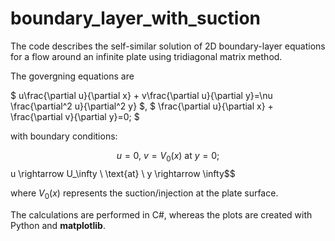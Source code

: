# boundary_layer_with_suction
The code describes the self-similar solution of 2D boundary-layer equations for a flow around an infinite plate using tridiagonal matrix method.

The govergning equations are  


$
u\frac{\partial u}{\partial x} + v\frac{\partial u}{\partial y}=\nu \frac{\partial^2 u}{\partial^2 y}
$,
$
\frac{\partial u}{\partial x} + \frac{\partial v}{\partial y}=0;
$


with boundary conditions:

$$u = 0, \ v=V_0(x) \ \text{at} \ y=0;
$$ u \rightarrow U_\infty \ \text{at} \  y \rightarrow \infty$$

where $V_0(x)$ represents the suction/injection at the plate surface. 

The calculations are performed in C#, whereas the plots are created with Python and **matplotlib**.



